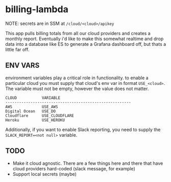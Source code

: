 # billing-lambda

NOTE: secrets are in SSM at `/cloud/<cloud>/apikey`

This app pulls billing totals from all our cloud providers and creates a monthly report. Eventually i'd like to make this somewhat realtime and drop data into a database like ES to generate a Grafana dashboard off, but thats a little far off.


## ENV VARS
environment variables play a critical role in functionality. to enable a particular cloud you must supply that cloud's env var in format `USE_<cloud>`. The variable must not be empty, however the value does not matter.

```
CLOUD           VARIABLE        
-------------------------------------------------------
AWS             USE_AWS
Digital Ocean   USE_DO
Cloudflare      USE_CLOUDFLARE
Heroku          USE_HEROKU

```

Additionally, if you want to enable Slack reporting, you need to supply the `SLACK_REPORT=<not null>` variable.


## TODO
- Make it cloud agnostic. There are a few things here and there that have cloud providers hard-coded (slack message, for example)
- Support local secrets (maybe)